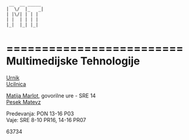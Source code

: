 
	 __  __ _____ 
	|  \/  |_   _|
	| |\/| | | |  
	| |  | | | |  
	|_|  |_| |_|  
             
=========================
Multimedijske Tehnologije
=========================

[Urnik](https://urnik.fri.uni-lj.si/timetable/2014_2015_zimski/allocations?subject=63734)  
[Ucilnica](https://ucilnica.fri.uni-lj.si/course/view.php?id=61)  

[Matija Marlot](http://www.fri.uni-lj.si/si/matija-marolt),
 govorilne ure - SRE 14  
[Pesek Matevz](http://www.fri.uni-lj.si/si/matevz-pesek/)  

Predevanja: PON 13-16 P03  
Vaje: SRE 8-10 PR16, 14-16 PR07  

63734  


